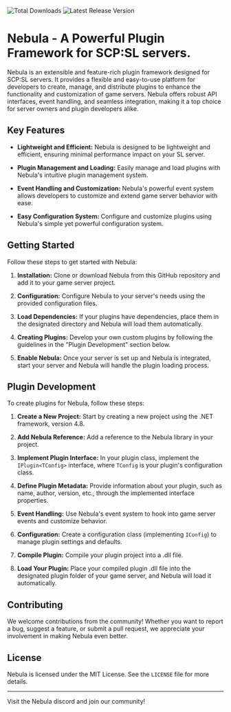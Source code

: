 ![Total Downloads](https://img.shields.io/github/downloads/Nebula-Software-Development/Nebula/total)
![Latest Release Version](https://img.shields.io/github/v/release/Nebula-Software-Development/Nebula?label=Latest%20Release)


# Nebula - A Powerful Plugin Framework for SCP:SL servers.

Nebula is an extensible and feature-rich plugin framework designed for SCP:SL servers. It provides a flexible and easy-to-use platform for developers to create, manage, and distribute plugins to enhance the functionality and customization of game servers. Nebula offers robust API interfaces, event handling, and seamless integration, making it a top choice for server owners and plugin developers alike.

## Key Features

- **Lightweight and Efficient:** Nebula is designed to be lightweight and efficient, ensuring minimal performance impact on your SL server.

- **Plugin Management and Loading:** Easily manage and load plugins with Nebula's intuitive plugin management system.

- **Event Handling and Customization:** Nebula's powerful event system allows developers to customize and extend game server behavior with ease.

- **Easy Configuration System:** Configure and customize plugins using Nebula's simple yet powerful configuration system.

## Getting Started

Follow these steps to get started with Nebula:

1. **Installation:** Clone or download Nebula from this GitHub repository and add it to your game server project.

2. **Configuration:** Configure Nebula to your server's needs using the provided configuration files.

3. **Load Dependencies:** If your plugins have dependencies, place them in the designated directory and Nebula will load them automatically.

4. **Creating Plugins:** Develop your own custom plugins by following the guidelines in the "Plugin Development" section below.

5. **Enable Nebula:** Once your server is set up and Nebula is integrated, start your server and Nebula will handle the plugin loading process.

## Plugin Development

To create plugins for Nebula, follow these steps:

1. **Create a New Project:** Start by creating a new project using the .NET framework, version 4.8.

2. **Add Nebula Reference:** Add a reference to the Nebula library in your project.

3. **Implement Plugin Interface:** In your plugin class, implement the `IPlugin<TConfig>` interface, where `TConfig` is your plugin's configuration class.

4. **Define Plugin Metadata:** Provide information about your plugin, such as name, author, version, etc., through the implemented interface properties.

5. **Event Handling:** Use Nebula's event system to hook into game server events and customize behavior.

6. **Configuration:** Create a configuration class (implementing `IConfig`) to manage plugin settings and defaults.

7. **Compile Plugin:** Compile your plugin project into a .dll file.

8. **Load Your Plugin:** Place your compiled plugin .dll file into the designated plugin folder of your game server, and Nebula will load it automatically.

## Contributing

We welcome contributions from the community! Whether you want to report a bug, suggest a feature, or submit a pull request, we appreciate your involvement in making Nebula even better.

## License

Nebula is licensed under the MIT License. See the `LICENSE` file for more details.

---

Visit the Nebula discord and join our community!
